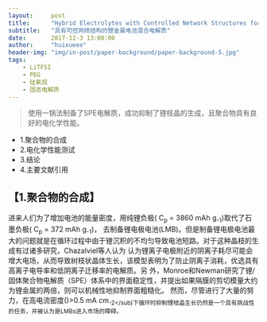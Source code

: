 ```yaml
---
layout:     post
title:      "Hybrid Electrolytes with Controlled Network Structures for Lithium Metal Batteries"
subtitle:   "具有可控网络结构的锂金属电池混合电解质"
date:       2017-12-3 13:00:00
author:     "huixueee"
header-img: "img/in-post/paper-background/paper-background-5.jpg"
tags: 
    - LiTFSI
    - PEG
    - 硅氧烷
    - 固态电解质
---
```


> 使用一锅法制备了SPE电解质，成功抑制了锂枝晶的生成，且聚合物具有良好的电化学性能。

* 1.聚合物的合成
* 2.电化学性能测试
* 3.结论
* 4.主要文献引用

## 【1.聚合物的合成】
进来人们为了增加电池的能量密度，用纯锂负极( C<sub>p</sub> = 3860 mAh g<sub>-1</sub>)取代了石墨负极( C<sub>p</sub> = 372 mAh g<sub>-1</sub>)，
去制备锂电极电池(LMB)。但是制备锂电极电池最大的问题就是在循环过程中由于锂沉积的不均匀导致电池短路。对于这种晶枝的生成有过诸多研究，Chazalviel等人认为
认为锂离子电极附近的阴离子耗尽可能会增大电场，从而导致树枝状晶体生长，该模型表明为了防止阴离子消耗，优选具有高离子电导率和低阴离子迁移率的电解质。另
外，Monroe和Newman研究了锂/固体聚合物电解质（SPE）体系中的界面稳定性，并提出如果隔膜的剪切模量大约为锂金属的两倍，则可以机械性地抑制界面粗糙化。
然而，尽管进行了大量的努力，在高电流密度()>0.5 mA cm<sub>-2</sub)下循环时抑制锂枝晶生长仍然是一个具有挑战性的任务，并被认为是LMBs进入市场的障碍。

